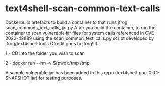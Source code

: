 # text4shell-scan-common-text-calls
Dockerbuild artefacts to build a container to that runs jfrog scan_commons_text_calls_jar.py
After you build the container, to run the container to scan vulnerable jar files for system calls referenced in CVE-2022-42889 using the scan_common_text_calls.py script developed by jfrog/text4shell-tools (Credit goes to jfrog!!!):

1 - CD into the folder you wish to scan

2 - docker run --rm -v $(pwd):/tmp <name of container you have built> /tmp

A sample vulnerable jar has been added to this repo (text4shell-poc-0.0.1-SNAPSHOT.jar) for testing purposes.
